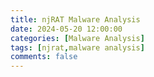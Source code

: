 ```yaml
---
title: njRAT Malware Analysis
date: 2024-05-20 12:00:00 
categories: [Malware Analysis]
tags: [njrat,malware analysis]
comments: false
---
```

